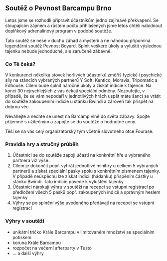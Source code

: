 Soutěž o Pevnost Barcampu Brno
------------------------------
Letos jsme se rozhodli připravit účastníkům jedno zajímavé překvapení. Se stoupajícím zájmem a růstem počtu přihlášených jsme letos chtěli nabídnout doplňkový adrenalinový program v podobě soutěže.

Tato soutěž se nese v duchu záhad a mysterií a ne náhodou připomíná legendární soutěž Pevnost Boyard. Splnit veškeré úkoly a vyluštit výslednou tajenku nebude jednoduché, ale zaručeně zábavné. 

### Co Tě čeká?

V konkurenci několika stovek horlivých účastníků změříš fyzické i psychické síly na stáncích vybraných partnerů Y Soft, Kentico, Moravia, Tripomatic a Edhouse. Cílem bude splnit náročné úkoly a získat indície k tajence. Na konci 30 nejrychlejších z vás čekají speciální odměny. Nezoufejte, v případě, že se vám nepodaří v jednotlivých hrách uspět máte šanci se vrátit do soutěže zakoupením indicie u stánku Bwindi a zároveň tak přispět na dobrou věc.

Neváhejte a nechte se unést na Barcamp vlně do světa zábavy. Spojte příjemné s užitečným a zapojte se do soutěže o hodnotné ceny.

Těší se na vás celý organizátorský tým včetně slovutného otce Fourase.

### Pravidla hry a stručný průběh

 1. Účastníci se do soutěže zapojí účastí na konkrétní hře u vybraného partnera viz výše. 
 2. Cílem je dokončit popř. vyhrát jednotlivé minihry u celkem 5 vybraných partnerů a získat speciální pásky spolu s konkrétním písmenem tajenky. V případě neúspěchu lze získat indícii (hádanku) přispěním částky u stánku Bwindi. Tato indície povede k vyluštění tajenky
 3. Účastníci nárokují výhru v soutěži na recepci se vstupní registrací po předložení všech 5 pásků popř. zakoupených indicií a správným heslem tajenky
 4. Výhry se po splnění výše uvedeného předávají na recepci se vstupní registrací

### Výhry v soutěži

 - unikátní tričko Krále Barcampu v limitovaném množství se speciálním potiskem
 - koruna Krále Barcampu
 - rozpočet na večerní afterparty v Tusto
 - ... a další výhry
